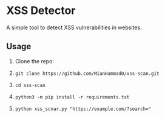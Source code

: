 # XSS Detector
A simple tool to detect XSS vulnerabilities in websites.

## Usage
1. Clone the repo:
  
2.   ```git clone https://github.com/MianHammad0/xss-scan.git```

3. ```cd xss-scan```

4. ```python3 -m pip install -r requirements.txt```

5. ```python xss_scnar.py "https://example.com/?search=" ```



